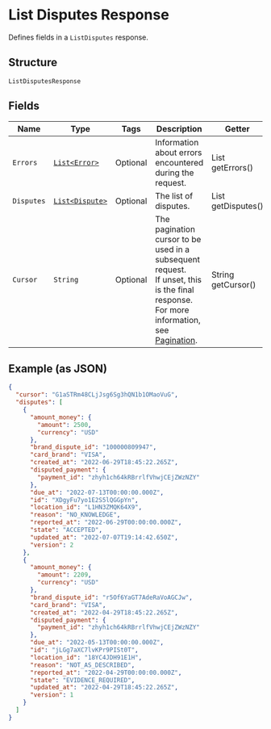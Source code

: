 
# List Disputes Response

Defines fields in a `ListDisputes` response.

## Structure

`ListDisputesResponse`

## Fields

| Name | Type | Tags | Description | Getter |
|  --- | --- | --- | --- | --- |
| `Errors` | [`List<Error>`](../../doc/models/error.md) | Optional | Information about errors encountered during the request. | List<Error> getErrors() |
| `Disputes` | [`List<Dispute>`](../../doc/models/dispute.md) | Optional | The list of disputes. | List<Dispute> getDisputes() |
| `Cursor` | `String` | Optional | The pagination cursor to be used in a subsequent request.<br>If unset, this is the final response. For more information, see [Pagination](https://developer.squareup.com/docs/basics/api101/pagination). | String getCursor() |

## Example (as JSON)

```json
{
  "cursor": "G1aSTRm48CLjJsg6Sg3hQN1b1OMaoVuG",
  "disputes": [
    {
      "amount_money": {
        "amount": 2500,
        "currency": "USD"
      },
      "brand_dispute_id": "100000809947",
      "card_brand": "VISA",
      "created_at": "2022-06-29T18:45:22.265Z",
      "disputed_payment": {
        "payment_id": "zhyh1ch64kRBrrlfVhwjCEjZWzNZY"
      },
      "due_at": "2022-07-13T00:00:00.000Z",
      "id": "XDgyFu7yo1E2S5lQGGpYn",
      "location_id": "L1HN3ZMQK64X9",
      "reason": "NO_KNOWLEDGE",
      "reported_at": "2022-06-29T00:00:00.000Z",
      "state": "ACCEPTED",
      "updated_at": "2022-07-07T19:14:42.650Z",
      "version": 2
    },
    {
      "amount_money": {
        "amount": 2209,
        "currency": "USD"
      },
      "brand_dispute_id": "r5Of6YaGT7AdeRaVoAGCJw",
      "card_brand": "VISA",
      "created_at": "2022-04-29T18:45:22.265Z",
      "disputed_payment": {
        "payment_id": "zhyh1ch64kRBrrlfVhwjCEjZWzNZY"
      },
      "due_at": "2022-05-13T00:00:00.000Z",
      "id": "jLGg7aXC7lvKPr9PISt0T",
      "location_id": "18YC4JDH91E1H",
      "reason": "NOT_AS_DESCRIBED",
      "reported_at": "2022-04-29T00:00:00.000Z",
      "state": "EVIDENCE_REQUIRED",
      "updated_at": "2022-04-29T18:45:22.265Z",
      "version": 1
    }
  ]
}
```

